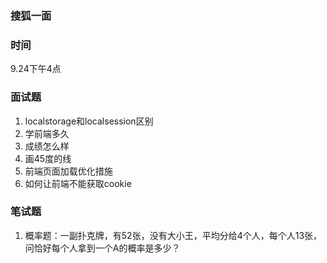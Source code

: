 ### 搜狐一面

### 时间
9.24下午4点

### 面试题
1. localstorage和localsession区别
2. 学前端多久
3. 成绩怎么样
4. 画45度的线
5. 前端页面加载优化措施
6. 如何让前端不能获取cookie

### 笔试题
1. 概率题：一副扑克牌，有52张，没有大小王，平均分给4个人，每个人13张，问恰好每个人拿到一个A的概率是多少？